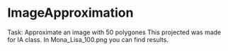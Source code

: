# ImageApproximation
Task: Approximate an image with 50 polygones 
This projected was made for IA class. In Mona_Lisa_100.png you can find results. 
